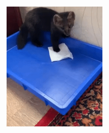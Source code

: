 <p align="center"> 
<img src="martspin.gif">
</p>
<audio loop src="martspin.mp3">
    Your browser does not support the HTML5 Audio element.
</audio>
